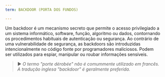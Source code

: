 ```yaml
---
term: BACKDOOR (PORTA DOS FUNDOS)

---
```

Um backdoor é um mecanismo secreto que permite o acesso privilegiado a um sistema informático, software, função, algoritmo ou dados, contornando os procedimentos habituais de autenticação ou segurança. Ao contrário de uma vulnerabilidade de segurança, as backdoors são introduzidas intencionalmente no código fonte por programadores maliciosos. Podem ser utilizados para espiar, manipular ou roubar informações sensíveis.

> ► *O termo "porte dérobée" não é comummente utilizado em francês. A tradução inglesa "backdoor" é geralmente preferida.*
